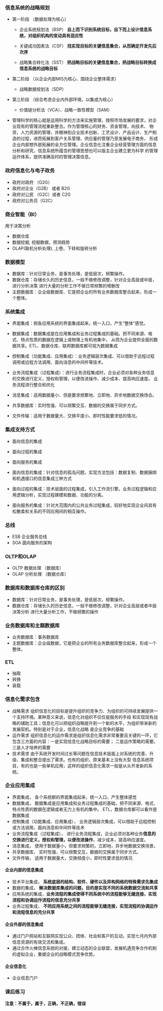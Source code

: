  ### 信息系统的战略规划

* 第一阶段 （数据处理为核心）
  * 企业系统规划法（BSP）
    **自上而下识别系统目标，自下而上设计信息系统，对组织机构的变动具有适应性**
    
  * 关键成功因素法（CSF）
    **找实现目标的关键信息集合，从而确定开发先后次序**
    
  * 战略集合转化法（SST）
    **把战略目标的关键信息集合，把战略目标转换成信息系统的战略目标**
   
* 第二阶段 （以企业内部MIS为核心、围绕企业整体需求）
  * 战略数据规划法（SDP）

* 第三阶段  （综合考虑企业内外部环境，以集成为核心）
  * 价值链分析法（VCA）、战略一致性模型（SAM）

* 管理科学的核心就是运用科学的方法来实施管理，按照市场发展的要求，对企业现有的管理流程重新整合。作为管理核心的财务、资金管理，向技术、
物资、人力资源的管理，并眼神到企业技术创新、工艺设计、产品设计、生产制造的过程，进而拓展到客户关系管理、供应量的管理乃至发展电子商务，
形成企业内部想外部拓展的全方位管理。企业信息化注重企业经营管理方面的信息分析和研究，信息系统所蕴含的管理思想也可以版主企业建立更为科学
的管理运作体系，提供准确及时的管理决策信息。
 
### 政府信息化与电子政务

* 政府对政府 （G2G）
* 政府对企业（G2B） 或者 B2G
* 政府对公民 （G2C）或者 C2G
* 政府对公务员（G2C）

### 商业智能（BI）
用于决策分析
* 数据仓库
* 数据挖掘, 挖掘数据，预测趋势
* OLAP(联机分析处理), 上卷、下转和旋转分析
 
### 数据模型
* 数据库：针对日常业务，是事务处理，是低层次，频繁操作。
* 数据仓库：存储长久的历史信息，一般不做修改调整，针对企业高层或中层，进行分析决策
 进行大量的分析工作不做日常频繁的增删改
* 主题数据库：企业级数据库、它是把企业的所有业务数据库整合起来，形成一个整体。

### 系统集成 

* 界面集成：把各应用系统的界面集成起来，统一入口，产生“整体”感觉。
* 数据集成：数据集成是在应用集成和业务过程集成的基础。把不同来源、格式、特点性质的数据在逻辑上或物理上有机地集中，
从而为企业提供全面的数据共享。ETL、数据仓库、联邦数据库都可视为数据集成
* 控制集成（功能集成、应用集成）：业务逻辑层次集成、可以借助于远程过程调用或远程方法调用、面向消息的中间件等技术。
* 业务流程集成（过程集成）：进行业务流程集成时，企业必须对各种业务信息的交换进行定义，授权和管理，以便改进操作、减少成本、提高响应速度。
业务流程进行整合和优化

* 消息集成：适用数据量小、但是要求频繁地、立即地、异步地数据交换场合。
* 共享数据库：实时性强、可以频繁交互、数据的交换属于同步方式。
* 文件传输：适用于数据量大、交换平度小、即时性能要求低的情况。

### 集成支持方式
* 面向信息的集成
* 面向过程的集成
* 面向服务的集成

* 面向信息的集成：针对信息的孤岛问题，实现方法包括：数据复制、数据捆绑和机遇接口的信息集成三种方式
* 面向过程的集成：技术层面的过程集成，引入工作流引擎。业务过程逻辑和应用逻辑分析，实现过程建模和数据、功能的分离。
* 面向服务的集成：针对大范围内的公共业务过程集成，较好地实现企业间具有松散柔和关系的不同应用间的相互操作。

### 总线
* ESB 企业服务总线
* SOA 面向服务的架构

### OLTP和OLAP
* OLTP 数据处理 （数据库）
* OLAP 分析处理 （数据仓库）

### 数据库和数据库仓库的区别
* 数据库：针对日常业务，是事务处理，是低层次，频繁操作。
* 数据仓库：存储长久的历史信息，一般不做修改调整，针对企业高层或者中层决策分析
进行大量分析工作，不做频繁的操作

### 业务数据库和主题数据库
* 业务数据库：事务数据库
* 主题数据库：企业级数据，它是把企业的所有业务数据库整合起来，形成一个整体。

### ETL
* 抽取
* 转换
* 装载

### 信息化需求包含
* 战略需求
组织信息化的目标是提升组织的竞争力、为组织的可持续发展提供一个支持环境。某种意义来说，信息化对组织不仅仅是服务的手段
和实现现有战略的辅助工具；信息化可以把组织战略提升到一个新的水平，为组织带来新的发展契机。特别是对于企业，信息化战略
是企业竞争的基础
* 运作需求
组织信息化的运作需求是组织信息化需求非常重要且关键的一环，它包含三方面的内容：一是实现信息化战略目标的需要；
二是运作策略的需要。三是人才培养的需要
* 技术需求
由于系统开发时间过长等问题在信息技术层面上对系统的完善、升级、集成和整合提出了需求。也有的组织，原来基本上没有大型
信息系统项目，有的也是一些单机应用，这样的组织信息化需求一般是从头开发新的系统。


### 企业应用集成
* 界面集成， 各个系统额的界面集成起来，统一入口，产生整体感觉
* 数据集成， 数据集成是应用集成和业务过程集成的基础，把不同来源、格式、特点性质的数据在逻辑或者无力上有机的集中。
ETL，数据仓库都可以看作是数据集成
* 控制集成（功能集成、应用集成）， 业务逻辑层次集成，可以借助于远程控制或方法调用，面向消息和中间件等技术
* 业务流程集成（过程集成）， 进行业务流程集成，企业必须对各种业务**信息的交换进行定义，授权和管理，以便改进操作**，减少成本，提高响应速度。
* 消息集成， 使用于数据量小，但要求频繁的，立即地，异步地数据交换场景。
* 共享数据库， 实时性强，可以频繁交互，数据的交换属于同步方式。
* 文件传输， 适用于数据量大，交换频度小，即时性要求低的情况.

#### 企业内部的信息集成
* 技术平台集成， **系统底层的结构、软件、硬件以及异构网络的特殊需求先集成**
* 数据的集成， **解决数据库集成的问题，目的是实现不同的系统数据交流和共享**
* 应用系统的集成，**业务流程的集成使得不同系统中的流程能够无缝连接，实现流程和协调运作流程的信息充分共享**
* 业务过程集成， **不同应用系统之间的流程能够无缝连接，实现流程的协调运作和流程信息的充分共享**

#### 企业外部的信息集成
* 通过门户网站和互联网实现公众、团体、社会和客户的互动，实现七月内外部信息资源的有效交流和集成。
* 通过合作火棒信息系统的对接，建立动态的企业联盟，发展机遇竞争合作机制的虚拟企业，重塑企业的战略模式竞争优势。

#### 企业信息化

* 企业信息门户
  

### 课后练习

**注意：不属于，属于，正确，不正确，错误**